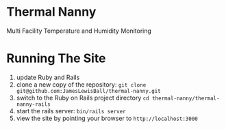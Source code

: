 # Thermal Nanny
Multi Facility Temperature and Humidity Monitoring

# Running The Site
1. update Ruby and Rails
2. clone a new copy of the repository: `git clone git@github.com:JamesLewisBall/thermal-nanny.git`
3. switch to the Ruby on Rails project directory `cd thermal-nanny/thermal-nanny-rails`
4. start the rails server: `bin/rails server`
5. view the site by pointing your browser to `http://localhost:3000`